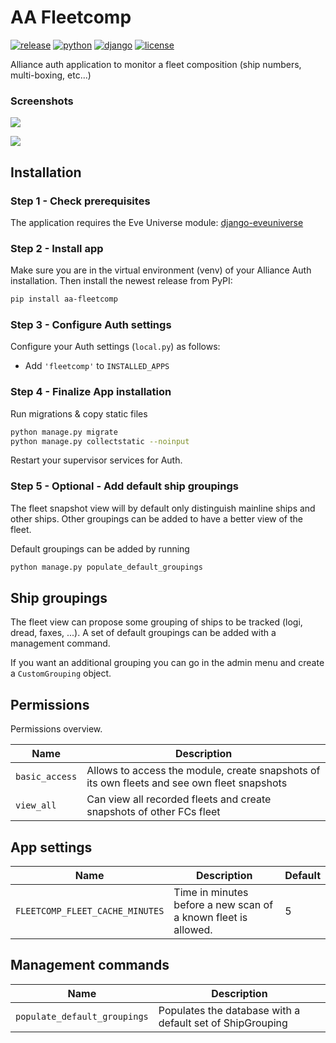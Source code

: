 # AA Fleetcomp

[![release](https://img.shields.io/pypi/v/aa-fleetcomp?label=release)](https://pypi.org/project/aa-fleetcomp/)
[![python](https://img.shields.io/pypi/pyversions/aa-fleetcomp)](https://pypi.org/project/aa-fleetcomp/)
[![django](https://img.shields.io/pypi/djversions/aa-fleetcomp?label=django)](https://pypi.org/project/aa-fleetcomp/)
[![license](https://img.shields.io/badge/license-MIT-green)](https://gitlab.com/r0kym/aa-fleetcomp/-/blob/master/LICENSE)

Alliance auth application to monitor a fleet composition (ship numbers, multi-boxing, etc...)

### Screenshots

![](images/fleet_window.png)

![](images/user_details.png)

## Installation

### Step 1 - Check prerequisites

The application requires the Eve Universe module: [django-eveuniverse](https://django-eveuniverse.readthedocs.io/en/latest/)

### Step 2 - Install app

Make sure you are in the virtual environment (venv) of your Alliance Auth installation. Then install the newest release from PyPI:

```bash
pip install aa-fleetcomp
```

### Step 3 - Configure Auth settings

Configure your Auth settings (`local.py`) as follows:

- Add `'fleetcomp'` to `INSTALLED_APPS`

### Step 4 - Finalize App installation

Run migrations & copy static files

```bash
python manage.py migrate
python manage.py collectstatic --noinput
```

Restart your supervisor services for Auth.

### Step 5 - Optional - Add default ship groupings

The fleet snapshot view will by default only distinguish mainline ships and other ships.
Other groupings can be added to have a better view of the fleet.

Default groupings can be added by running
```bash
python manage.py populate_default_groupings
```

## Ship groupings

The fleet view can propose some grouping of ships to be tracked (logi, dread, faxes, ...).
A set of default groupings can be added with a management command.

If you want an additional grouping you can go in the admin menu and create a `CustomGrouping` object.

## Permissions

Permissions overview.

| Name           | Description                                                                                 |
|----------------|---------------------------------------------------------------------------------------------|
| `basic_access` | Allows to access the module, create snapshots of its own fleets and see own fleet snapshots |
| `view_all`     | Can view all recorded fleets and create snapshots of other FCs fleet                        |

## App settings

| Name                            | Description                                                    | Default |
|---------------------------------|----------------------------------------------------------------|---------|
| `FLEETCOMP_FLEET_CACHE_MINUTES` | Time in minutes before a new scan of a known fleet is allowed. | 5       |


## Management commands

| Name                         | Description                                               |
|------------------------------|-----------------------------------------------------------|
| `populate_default_groupings` | Populates the database with a default set of ShipGrouping |
